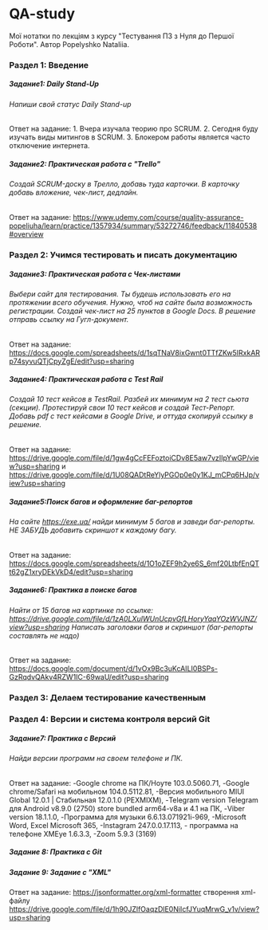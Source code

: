 # QA-study
Мої нотатки по лекціям з курсу "Тестування ПЗ з Нуля до Першої Роботи". Автор Popelyshko Nataliia. 

### Раздел 1: Введение
##### Задание1: Daily Stand-Up
###### Напиши свой статус Daily Stand-up
Ответ на задание: 1. Вчера изучала теорию про SCRUM. 2. Сегодня буду изучать виды митингов в SCRUM. 3. Блокером работы является часто отключение интернета.

##### Задание2: Практическая работа с "Trello"
###### Создай SCRUM-доску в Трелло, добавь туда карточки. В карточку добавь вложение, чек-лист, дедлайн.
Ответ на задание: https://www.udemy.com/course/quality-assurance-popeliuha/learn/practice/1357934/summary/53272746/feedback/11840538#overview

### Раздел 2: Учимся тестировать и писать документацию
##### Задание3: Практическая работа с Чек-листами
###### Выбери сайт для тестирования. Ты будешь использовать его на протяжении всего обучения. Нужно, чтоб на сайте была возможность регистрации. Создай чек-лист на 25 пунктов в Google Docs.  В решение отправь ссылку на Гугл-документ.
Ответ на задание: https://docs.google.com/spreadsheets/d/1sqTNaV8ixGwnt0TTfZKw5IRxkARp74syvuQTjCpyZgE/edit?usp=sharing

##### Задание4: Практическая работа с Test Rail
###### Создай 10 тест кейсов в TestRail. Разбей их минимум на 2 тест сьюта (секции). Протестируй свои 10 тест кейсов и создай Тест-Репорт. Добавь pdf с тест кейсами в Google Drive, и оттуда скопируй ссылку в решение.
Ответ на задание: https://drive.google.com/file/d/1gw4gCcFEFoztoiCDv8E5aw7vzIIpYwGP/view?usp=sharing и https://drive.google.com/file/d/1U08QADtReYlyPGOp0e0y1KJ_mCPq6HJp/view?usp=sharing

##### Задание5:Поиск багов и оформление баг-репортов
###### На сайте https://exe.ua/ найди минимум 5 багов и заведи баг-репорты. НЕ ЗАБУДЬ добавить скриншот к каждому багу.
Ответ на задание: https://docs.google.com/spreadsheets/d/1O1oZEF9h2ye6S_6mf20LtbfEnQTt62gZ1xryDEkVkD4/edit?usp=sharing

##### Задание6: Практика в поиске багов
######  Найти от 15 багов на картинке по ссылке: https://drive.google.com/file/d/1zA0LXuIWUnUcpvGfLHoryYaaYOzWVJNZ/view?usp=sharing Написать заголовки багов и скриншот (баг-репорты составлять не надо)
Ответ на задание: https://docs.google.com/document/d/1vOx9Bc3uKcAILI0BSPs-GzRqdvQAkv4RZW1IC-69waU/edit?usp=sharing

### Раздел 3: Делаем тестирование качественным

### Раздел 4: Версии и система контроля версий Git
##### Задание7: Практика с Версий
######  Найди версии программ на своем телефоне и ПК.
Ответ на задание: -Google chrome на ПК/Ноуте 103.0.5060.71, -Google chrome/Safari на мобильном 104.0.5112.81, -Версия мобильного MIUI Global 12.0.1 | Стабильная 12.0.1.0 (PEXMIXM), -Telegram version Telegram для Android v8.9.0 (2750) store bundled arm64-v8a и 4.1 на ПК, -Viber version 18.1.1.0, -Программа для музыки 6.6.13.071921i-969, -Microsoft Word, Excel Microsoft 365, -Instagram 247.0.0.17.113, - программа на телефоне XMEye 1.6.3.3, -Zoom 5.9.3 (3169)

##### Задание 8: Практика с Git 

##### Задание 9: Задание с "XML"
Ответ на задание: https://jsonformatter.org/xml-formatter    створення xml-файлу  https://drive.google.com/file/d/1h90JZlfOaqzDlE0NiIcfJYuqMrwG_v1v/view?usp=sharing
